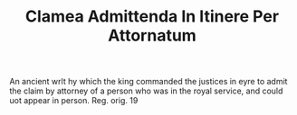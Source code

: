---
title: Clamea Admittenda In Itinere Per Attornatum
letter: C
permalink: "/definitions/bld-clamea-admittenda-in-itinere-per-attornatum.html"
body: An ancient wrlt hy which the king commanded the justices in eyre to admit the
  claim by attorney of a person who was in the royal service, and could uot appear
  in person. Reg. orig. 19
published_at: '2018-07-07'
source: Black's Law Dictionary 2nd Ed (1910)
layout: post
---